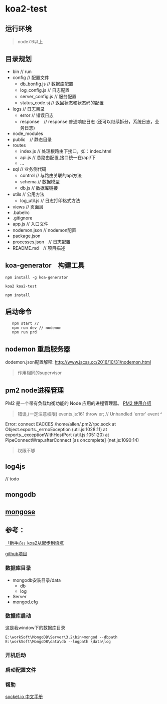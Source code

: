 # koa2-test

## 运行环境
> node7.6以上

## 目录规划

* bin // run
* config // 配置文件
    * db_bonfig.js // 数据库配置
    * log_config.js // 日志配置
    * server_config.js // 服务配置
    * status_code.sj // 返回状态和状态码的配置
* logs // 日志目录
    * error // 错误日志
    * response　// response 普通响应日志 (还可以继续拆分，系统日志，业务日志)
* node_modules
* public　// 静态目录
* routes
    * index.js // 处理根路由下接口，如：index.html
    * api.js // 总路由配置,接口统一在/api/下
    * ...
* sql // 业务侧代码
    * control // 与路由关联的api方法
    * schema // 数据模型
    * db.js // 数据库链接
* utils // 公用方法
    * log_util.js // 日志打印格式方法
* views // 页面层
* .babelrc
* .gitignore
* app.js // 入口文件
* nodemon.json // nodemon配置
* package.json
* processes.json　// 日志配置
* README.md　// 项目描述

## koa-generator　构建工具

`npm install -g koa-generator`

`koa2 koa2-test`

`npm install`

## 启动命令
```
   npm start //
   npm run dev // nodemon
   npm run prd
```

## nodemon 重启服务器
dodemon.json配置解释: http://www.jscss.cc/2016/10/31/nodemon.html
> 作用相同的supervisor

## pm2 node进程管理
PM2 是一个带有负载均衡功能的 Node 应用的进程管理器。
[PM2  使用介绍](https://segmentfault.com/a/1190000002539204)
> 错误,(一定注意权限)
>events.js:161
       throw er; // Unhandled 'error' event
       ^

 Error: connect EACCES /home/allen/.pm2/rpc.sock
     at Object.exports._errnoException (util.js:1028:11)
     at exports._exceptionWithHostPort (util.js:1051:20)
     at PipeConnectWrap.afterConnect [as oncomplete] (net.js:1090:14)
> 权限不够

## log4js
// todo


## mongodb

## [mongose](http://www.nodeclass.com/api/mongoose.html)

## 参考：
[「新手向」koa2从起步到填坑](http://www.jianshu.com/p/6b816c609669)

[github项目](https://github.com/guo-yu/koa-guide)

### 数据库目录

* mongodb安装目录/data
    * db
    * log
* Server
* mongod.cfg

### 数据库启动

这是我window下的数据库目录
```shell
E:\workSoft\MongoDB\Server\3.2\bin>mongod --dbpath E:\workSoft\MongoDB\data\db --logpath \data\log
```

### 开机启动

### 启动配置文件

### 帮助

[socket.io 中文手册](https://www.cnblogs.com/lxxhome/p/5980615.html)